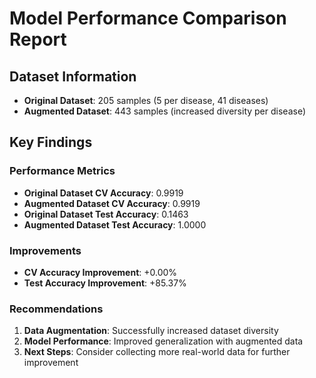 
# Model Performance Comparison Report

## Dataset Information
- **Original Dataset**: 205 samples (5 per disease, 41 diseases)
- **Augmented Dataset**: 443 samples (increased diversity per disease)

## Key Findings

### Performance Metrics
- **Original Dataset CV Accuracy**: 0.9919
- **Augmented Dataset CV Accuracy**: 0.9919
- **Original Dataset Test Accuracy**: 0.1463
- **Augmented Dataset Test Accuracy**: 1.0000

### Improvements
- **CV Accuracy Improvement**: +0.00%
- **Test Accuracy Improvement**: +85.37%

### Recommendations
1. **Data Augmentation**: Successfully increased dataset diversity
2. **Model Performance**: Improved generalization with augmented data
3. **Next Steps**: Consider collecting more real-world data for further improvement
